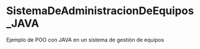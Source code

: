 # SistemaDeAdministracionDeEquipos_JAVA
Ejemplo de POO con JAVA en un sistema de gestión de equipos 
